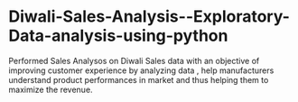 # Diwali-Sales-Analysis--Exploratory-Data-analysis-using-python
Performed Sales Analysos on Diwali Sales data with an objective of improving customer experience by analyzing data , help manufacturers understand  product performances in market and thus helping them to maximize the revenue.
